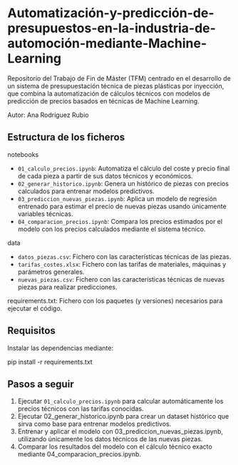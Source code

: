 # Automatización-y-predicción-de-presupuestos-en-la-industria-de-automoción-mediante-Machine-Learning
Repositorio del Trabajo de Fin de Máster (TFM) centrado en el desarrollo de un sistema de presupuestación técnica de piezas plásticas por inyección, que combina la automatización de cálculos técnicos con modelos de predicción de precios basados en técnicas de Machine Learning.

Autor: Ana Rodríguez Rubio

## Estructura de los ficheros

notebooks

- `01_calculo_precios.ipynb`: Automatiza el cálculo del coste y precio final de cada pieza a partir de sus datos técnicos y económicos.
- `02_generar_historico.ipynb`: Genera un histórico de piezas con precios calculados para entrenar modelos predictivos.
- `03_prediccion_nuevas_piezas.ipynb`: Aplica un modelo de regresión entrenado para estimar el precio de nuevas piezas usando únicamente variables técnicas.
- `04_comparacion_precios.ipynb`: Compara los precios estimados por el modelo con los precios calculados mediante el sistema técnico.


data

- `datos_piezas.csv`: Fichero con las características técnicas de las piezas.
- `tarifas_costes.xlsx`: Fichero con las tarifas de materiales, máquinas y parámetros generales.
- `nuevas_piezas.csv`: Fichero con las características técnicas de nuevas piezas para realizar predicciones.


requirements.txt: Fichero con los paquetes (y versiones) necesarios para ejecutar el código.


## Requisitos

Instalar las dependencias mediante:

pip install -r requirements.txt



## Pasos a seguir

1. Ejecutar `01_calculo_precios.ipynb` para calcular automáticamente los precios técnicos con las tarifas conocidas.
2. Ejecutar 02_generar_historico.ipynb para crear un dataset histórico que sirva como base para entrenar modelos predictivos.
3. Entrenar y aplicar el modelo con 03_prediccion_nuevas_piezas.ipynb, utilizando únicamente los datos técnicos de las nuevas piezas.
4. Comparar los resultados del modelo con el cálculo técnico exacto mediante 04_comparacion_precios.ipynb.


